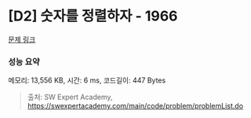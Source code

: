 # [D2] 숫자를 정렬하자 - 1966 

[문제 링크](https://swexpertacademy.com/main/code/problem/problemDetail.do?contestProbId=AV5PrmyKAWEDFAUq) 

### 성능 요약

메모리: 13,556 KB, 시간: 6 ms, 코드길이: 447 Bytes



> 출처: SW Expert Academy, https://swexpertacademy.com/main/code/problem/problemList.do